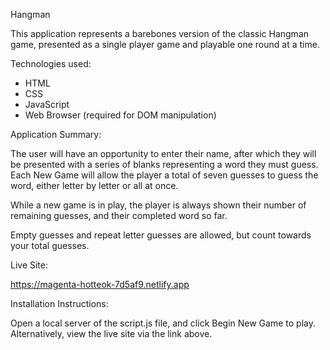 Hangman

This application represents a barebones version of the classic Hangman game, presented as a single player game and playable
one round at a time.

Technologies used:
- HTML
- CSS
- JavaScript
- Web Browser (required for DOM manipulation)

Application Summary:

The user will have an opportunity to enter their name, after which they will be presented with a series of blanks representing a word they must guess. 
Each New Game will allow the player a total of seven guesses to guess the word, either letter by letter or all at once. 

While a new game is in play, the player is always shown their number of remaining guesses, and their completed word so far. 

Empty guesses and repeat letter guesses are allowed, but count towards your total guesses. 

Live Site:

https://magenta-hotteok-7d5af9.netlify.app

Installation Instructions:

Open a local server of the script.js file, and click Begin New Game to play. Alternatively, view the live site via the link above.
